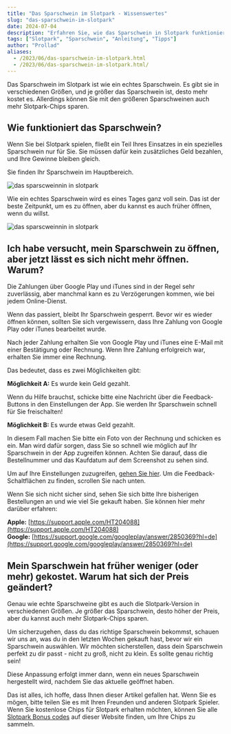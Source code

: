 ```yaml
---
title: "Das Sparschwein im Slotpark - Wissenswertes"
slug: "das-sparschwein-im-slotpark"
date: 2024-07-04
description: "Erfahren Sie, wie das Sparschwein in Slotpark funktioniert, warum es sich manchmal nicht öffnet und wie sich die Preise ändern."
tags: ["Slotpark", "Sparschwein", "Anleitung", "Tipps"]
author: "Prollad"
aliases:
  - /2023/06/das-sparschwein-im-slotpark.html
  - /2023/06/das-sparschwein-im-slotpark.html/
---
```


Das Sparschwein im Slotpark ist wie ein echtes Sparschwein. Es gibt sie in verschiedenen Größen, und je größer das Sparschwein ist, desto mehr kostet es. Allerdings können Sie mit den größeren Sparschweinen auch mehr Slotpark-Chips sparen.

## Wie funktioniert das Sparschwein?

Wenn Sie bei Slotpark spielen, fließt ein Teil Ihres Einsatzes in ein spezielles Sparschwein nur für Sie. Sie müssen dafür kein zusätzliches Geld bezahlen, und Ihre Gewinne bleiben gleich.

Sie finden Ihr Sparschwein im Hauptbereich.

![das sparscweinnin in slotpark](/images/Das-Sparschwein-in-Slotpark.jpg)

Wie ein echtes Sparschwein wird es eines Tages ganz voll sein. Das ist der beste Zeitpunkt, um es zu öffnen, aber du kannst es auch früher öffnen, wenn du willst.

![das sparscweinnin in slotpark](/images/Das-Sparschwein.jpg)

## Ich habe versucht, mein Sparschwein zu öffnen, aber jetzt lässt es sich nicht mehr öffnen. Warum?

Die Zahlungen über Google Play und iTunes sind in der Regel sehr zuverlässig, aber manchmal kann es zu Verzögerungen kommen, wie bei jedem Online-Dienst.

Wenn das passiert, bleibt Ihr Sparschwein gesperrt. Bevor wir es wieder öffnen können, sollten Sie sich vergewissern, dass Ihre Zahlung von Google Play oder iTunes bearbeitet wurde.

Nach jeder Zahlung erhalten Sie von Google Play und iTunes eine E-Mail mit einer Bestätigung oder Rechnung. Wenn Ihre Zahlung erfolgreich war, erhalten Sie immer eine Rechnung.

Das bedeutet, dass es zwei Möglichkeiten gibt:

**Möglichkeit A:** Es wurde kein Geld gezahlt.

Wenn du Hilfe brauchst, schicke bitte eine Nachricht über die Feedback-Buttons in den Einstellungen der App. Sie werden Ihr Sparschwein schnell für Sie freischalten!

**Möglichkeit B:** Es wurde etwas Geld gezahlt.

In diesem Fall machen Sie bitte ein Foto von der Rechnung und schicken es ein. Man wird dafür sorgen, dass Sie so schnell wie möglich auf Ihr Sparschwein in der App zugreifen können. Achten Sie darauf, dass die Bestellnummer und das Kaufdatum auf dem Screenshot zu sehen sind.

Um auf Ihre Einstellungen zuzugreifen, [gehen Sie hier](http://slot.pk/KNId/On8k4FfjhF). Um die Feedback-Schaltflächen zu finden, scrollen Sie nach unten.

Wenn Sie sich nicht sicher sind, sehen Sie sich bitte Ihre bisherigen Bestellungen an und wie viel Sie gekauft haben. Sie können hier mehr darüber erfahren:

**Apple:** [https://support.apple.com/HT204088](https://support.apple.com/HT204088)  
**Google:** [https://support.google.com/googleplay/answer/2850369?hl=de](https://support.google.com/googleplay/answer/2850369?hl=de)

## Mein Sparschwein hat früher weniger (oder mehr) gekostet. Warum hat sich der Preis geändert?

Genau wie echte Sparschweine gibt es auch die Slotpark-Version in verschiedenen Größen. Je größer das Sparschwein, desto höher der Preis, aber du kannst auch mehr Slotpark-Chips sparen.

Um sicherzugehen, dass du das richtige Sparschwein bekommst, schauen wir uns an, was du in den letzten Wochen gekauft hast, bevor wir ein Sparschwein auswählen. Wir möchten sicherstellen, dass dein Sparschwein perfekt zu dir passt - nicht zu groß, nicht zu klein. Es sollte genau richtig sein!

Diese Anpassung erfolgt immer dann, wenn ein neues Sparschwein hergestellt wird, nachdem Sie das aktuelle geöffnet haben.

Das ist alles, ich hoffe, dass Ihnen dieser Artikel gefallen hat. Wenn Sie es mögen, bitte teilen Sie es mit Ihren Freunden und anderen Slotpark Spieler. Wenn Sie kostenlose Chips für Slotpark erhalten möchten, können Sie alle [Slotpark Bonus codes](https://www.slotparkbonuscode.de/) auf dieser Website finden, um Ihre Chips zu sammeln.